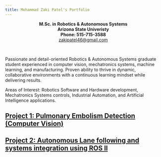 ```yaml
---
title: Mohammad Zaki Patel's Portfolio
---
```


<p align="center">
  <b>M.Sc. in Robotics & Autonomous Systems</b><br>
  <b>Arizona State Univeristy</b><br>
  <b>Phone: 515-715-3588</b><br>
  <a href="mailto:zakipatel46.com">zakipatel46@gmail.com</a>
</p>


<br>

Passionate and detail-oriented Robotics & Autonomous Systems graduate student experienced in computer vision, mechatronics systems, machine learning, and manufacturing. Proven ability to thrive in dynamic, collaborative environments with a continuous learning mindset while delivering results.

Areas of Interest:
Robotics Software and Hardware development, Mechatronics Systems controls, Industrial Automation, and Artificial Intelligence applications.


## [Project 1: Pulmonary Embolism Detection (Computer Vision)](/pe_detection.md)

## [Project 2: Autonomous Lane following and systems integration using ROS II](/lane_following.md)
